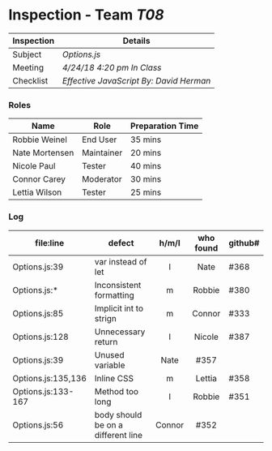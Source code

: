 # Inspection - Team *T08* 
 
Inspection | Details
----- | -----
Subject | *Options.js*
Meeting | *4/24/18 4:20 pm In Class*
Checklist | *Effective JavaScript By: David Herman*

### Roles
Name | Role | Preparation Time
---- | ---- | ----
 Robbie Weinel|End User|35 mins
 Nate Mortensen|Maintainer |20 mins
 Nicole Paul|Tester|40 mins
 Connor Carey|Moderator|30 mins
 Lettia Wilson | Tester | 25 mins

### Log
file:line | defect | h/m/l | who found | github# 
--- | --- |:---:|:---:| ---
 Options.js:39| var instead of let| l | Nate | #368
 Options.js:*| Inconsistent formatting | m |Robbie| #380
 Options.js:85 | Implicit int to strign | m | Connor| #333
 Options.js:128 | Unnecessary return | l | Nicole| #387
 Options.js:39 | Unused variable | Nate | #357
 Options.js:135,136 | Inline CSS | m | Lettia| #358
 Options.js:133-167 | Method too long | l |Robbie| #351
 Options.js:56 | body should be on a different line|Connor| #352
 
